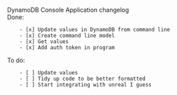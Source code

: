 DynamoDB Console Application changelog  
Done: 

        - [x] Update values in DynamoDB from command line
        - [x] Create command line model
        - [x] Get values 
        - [x] Add auth token in program

To do:

        - [ ] Update values
        - [ ] Tidy up code to be better formatted
        - [ ] Start integrating with unreal I guess
